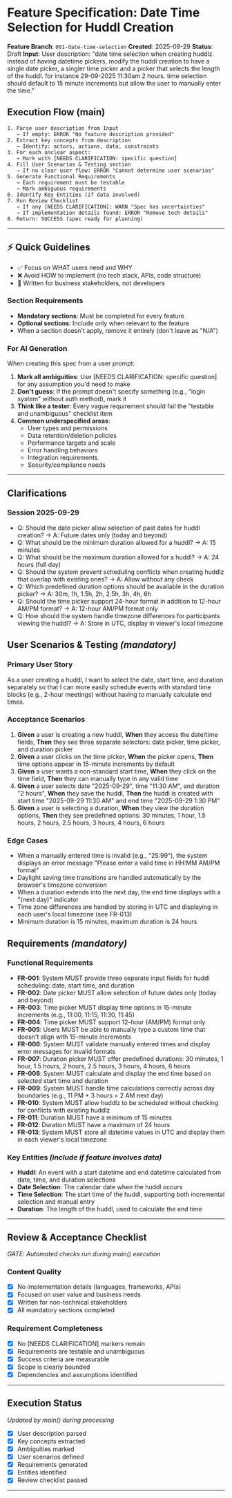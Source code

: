 # Feature Specification: Date Time Selection for Huddl Creation

**Feature Branch**: `001-date-time-selection`
**Created**: 2025-09-29
**Status**: Draft
**Input**: User description: "date time selection when creating huddlz. instead of having datetime pickers, modify the huddl creation to have a single date picker, a singler time picker and a picker that selects the length of the huddl. for instance 29-09-2025 11:30am 2 hours. time selection should default to 15 minute increments but allow the user to manually enter the time."

## Execution Flow (main)
```
1. Parse user description from Input
   → If empty: ERROR "No feature description provided"
2. Extract key concepts from description
   → Identify: actors, actions, data, constraints
3. For each unclear aspect:
   → Mark with [NEEDS CLARIFICATION: specific question]
4. Fill User Scenarios & Testing section
   → If no clear user flow: ERROR "Cannot determine user scenarios"
5. Generate Functional Requirements
   → Each requirement must be testable
   → Mark ambiguous requirements
6. Identify Key Entities (if data involved)
7. Run Review Checklist
   → If any [NEEDS CLARIFICATION]: WARN "Spec has uncertainties"
   → If implementation details found: ERROR "Remove tech details"
8. Return: SUCCESS (spec ready for planning)
```

---

## ⚡ Quick Guidelines
- ✅ Focus on WHAT users need and WHY
- ❌ Avoid HOW to implement (no tech stack, APIs, code structure)
- 👥 Written for business stakeholders, not developers

### Section Requirements
- **Mandatory sections**: Must be completed for every feature
- **Optional sections**: Include only when relevant to the feature
- When a section doesn't apply, remove it entirely (don't leave as "N/A")

### For AI Generation
When creating this spec from a user prompt:
1. **Mark all ambiguities**: Use [NEEDS CLARIFICATION: specific question] for any assumption you'd need to make
2. **Don't guess**: If the prompt doesn't specify something (e.g., "login system" without auth method), mark it
3. **Think like a tester**: Every vague requirement should fail the "testable and unambiguous" checklist item
4. **Common underspecified areas**:
   - User types and permissions
   - Data retention/deletion policies
   - Performance targets and scale
   - Error handling behaviors
   - Integration requirements
   - Security/compliance needs

---

## Clarifications

### Session 2025-09-29
- Q: Should the date picker allow selection of past dates for huddl creation? → A: Future dates only (today and beyond)
- Q: What should be the minimum duration allowed for a huddl? → A: 15 minutes
- Q: What should be the maximum duration allowed for a huddl? → A: 24 hours (full day)
- Q: Should the system prevent scheduling conflicts when creating huddlz that overlap with existing ones? → A: Allow without any check
- Q: Which predefined duration options should be available in the duration picker? → A: 30m, 1h, 1.5h, 2h, 2.5h, 3h, 4h, 6h
- Q: Should the time picker support 24-hour format in addition to 12-hour AM/PM format? → A: 12-hour AM/PM format only
- Q: How should the system handle timezone differences for participants viewing the huddl? → A: Store in UTC, display in viewer's local timezone

## User Scenarios & Testing *(mandatory)*

### Primary User Story
As a user creating a huddl, I want to select the date, start time, and duration separately so that I can more easily schedule events with standard time blocks (e.g., 2-hour meetings) without having to manually calculate end times.

### Acceptance Scenarios
1. **Given** a user is creating a new huddl, **When** they access the date/time fields, **Then** they see three separate selectors: date picker, time picker, and duration picker
2. **Given** a user clicks on the time picker, **When** the picker opens, **Then** time options appear in 15-minute increments by default
3. **Given** a user wants a non-standard start time, **When** they click on the time field, **Then** they can manually type in any valid time
4. **Given** a user selects date "2025-09-29", time "11:30 AM", and duration "2 hours", **When** they save the huddl, **Then** the huddl is created with start time "2025-09-29 11:30 AM" and end time "2025-09-29 1:30 PM"
5. **Given** a user is selecting a duration, **When** they view the duration options, **Then** they see predefined options: 30 minutes, 1 hour, 1.5 hours, 2 hours, 2.5 hours, 3 hours, 4 hours, 6 hours

### Edge Cases
- When a manually entered time is invalid (e.g., "25:99"), the system displays an error message "Please enter a valid time in HH:MM AM/PM format"
- Daylight saving time transitions are handled automatically by the browser's timezone conversion
- When a duration extends into the next day, the end time displays with a "(next day)" indicator
- Time zone differences are handled by storing in UTC and displaying in each user's local timezone (see FR-013)
- Minimum duration is 15 minutes, maximum duration is 24 hours

## Requirements *(mandatory)*

### Functional Requirements
- **FR-001**: System MUST provide three separate input fields for huddl scheduling: date, start time, and duration
- **FR-002**: Date picker MUST allow selection of future dates only (today and beyond)
- **FR-003**: Time picker MUST display time options in 15-minute increments (e.g., 11:00, 11:15, 11:30, 11:45)
- **FR-004**: Time picker MUST support 12-hour (AM/PM) format only
- **FR-005**: Users MUST be able to manually type a custom time that doesn't align with 15-minute increments
- **FR-006**: System MUST validate manually entered times and display error messages for invalid formats
- **FR-007**: Duration picker MUST offer predefined durations: 30 minutes, 1 hour, 1.5 hours, 2 hours, 2.5 hours, 3 hours, 4 hours, 6 hours
- **FR-008**: System MUST calculate and display the end time based on selected start time and duration
- **FR-009**: System MUST handle time calculations correctly across day boundaries (e.g., 11 PM + 3 hours = 2 AM next day)
- **FR-010**: System MUST allow huddlz to be scheduled without checking for conflicts with existing huddlz
- **FR-011**: Duration MUST have a minimum of 15 minutes
- **FR-012**: Duration MUST have a maximum of 24 hours
- **FR-013**: System MUST store all datetime values in UTC and display them in each viewer's local timezone

### Key Entities *(include if feature involves data)*
- **Huddl**: An event with a start datetime and end datetime calculated from date, time, and duration selections
- **Date Selection**: The calendar date when the huddl occurs
- **Time Selection**: The start time of the huddl, supporting both incremental selection and manual entry
- **Duration**: The length of the huddl, used to calculate the end time

---

## Review & Acceptance Checklist
*GATE: Automated checks run during main() execution*

### Content Quality
- [x] No implementation details (languages, frameworks, APIs)
- [x] Focused on user value and business needs
- [x] Written for non-technical stakeholders
- [x] All mandatory sections completed

### Requirement Completeness
- [x] No [NEEDS CLARIFICATION] markers remain
- [x] Requirements are testable and unambiguous
- [x] Success criteria are measurable
- [x] Scope is clearly bounded
- [x] Dependencies and assumptions identified

---

## Execution Status
*Updated by main() during processing*

- [x] User description parsed
- [x] Key concepts extracted
- [x] Ambiguities marked
- [x] User scenarios defined
- [x] Requirements generated
- [x] Entities identified
- [x] Review checklist passed

---